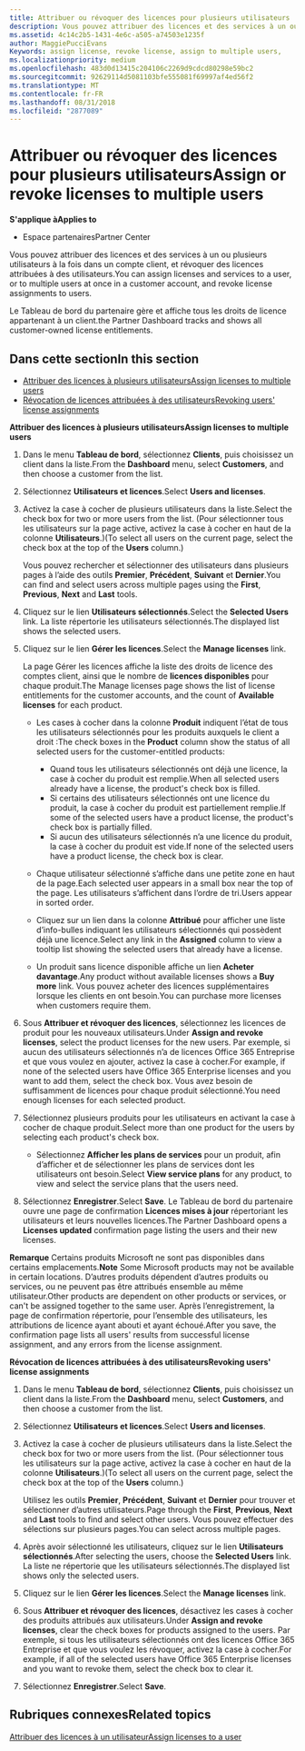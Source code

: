 ```yaml
---
title: Attribuer ou révoquer des licences pour plusieurs utilisateurs | Espace partenaires
description: Vous pouvez attribuer des licences et des services à un ou plusieurs utilisateurs à la fois dans un compte client, et révoquer des licences attribuées à des utilisateurs.
ms.assetid: 4c14c2b5-1431-4e6c-a505-a74503e1235f
author: MaggiePucciEvans
Keywords: assign license, revoke license, assign to multiple users,
ms.localizationpriority: medium
ms.openlocfilehash: 483d0d13415c204106c2269d9cdcd80298e59bc2
ms.sourcegitcommit: 92629114d5081103bfe555081f69997af4ed56f2
ms.translationtype: MT
ms.contentlocale: fr-FR
ms.lasthandoff: 08/31/2018
ms.locfileid: "2877089"
---
```

# <a name="assign-or-revoke-licenses-to-multiple-users"></a><span data-ttu-id="cb58f-103">Attribuer ou révoquer des licences pour plusieurs utilisateurs</span><span class="sxs-lookup"><span data-stu-id="cb58f-103">Assign or revoke licenses to multiple users</span></span>

**<span data-ttu-id="cb58f-104">S'applique à</span><span class="sxs-lookup"><span data-stu-id="cb58f-104">Applies to</span></span>**

-  <span data-ttu-id="cb58f-105">Espace partenaires</span><span class="sxs-lookup"><span data-stu-id="cb58f-105">Partner Center</span></span>

<span data-ttu-id="cb58f-106">Vous pouvez attribuer des licences et des services à un ou plusieurs utilisateurs à la fois dans un compte client, et révoquer des licences attribuées à des utilisateurs.</span><span class="sxs-lookup"><span data-stu-id="cb58f-106">You can assign licenses and services to a user, or to multiple users at once in a customer account, and revoke license assignments to users.</span></span>

<span data-ttu-id="cb58f-107">Le Tableau de bord du partenaire gère et affiche tous les droits de licence appartenant à un client.</span><span class="sxs-lookup"><span data-stu-id="cb58f-107">the Partner Dashboard tracks and shows all customer-owned license entitlements.</span></span>

## <a name="in-this-section"></a><span data-ttu-id="cb58f-108">Dans cette section</span><span class="sxs-lookup"><span data-stu-id="cb58f-108">In this section</span></span>


-   [<span data-ttu-id="cb58f-109">Attribuer des licences à plusieurs utilisateurs</span><span class="sxs-lookup"><span data-stu-id="cb58f-109">Assign licenses to multiple users</span></span>](#assign-licenses-to-groups)
-   [<span data-ttu-id="cb58f-110">Révocation de licences attribuées à des utilisateurs</span><span class="sxs-lookup"><span data-stu-id="cb58f-110">Revoking users' license assignments</span></span>](#revoking-licenses)

<a href="" id="assign-licenses-to-groups"></a>
<span data-ttu-id="cb58f-111">**Attribuer des licences à plusieurs utilisateurs**</span><span class="sxs-lookup"><span data-stu-id="cb58f-111">**Assign licenses to multiple users**</span></span>

1.  <span data-ttu-id="cb58f-112">Dans le menu **Tableau de bord**, sélectionnez **Clients**, puis choisissez un client dans la liste.</span><span class="sxs-lookup"><span data-stu-id="cb58f-112">From the **Dashboard** menu, select **Customers**, and then choose a customer from the list.</span></span>
2.  <span data-ttu-id="cb58f-113">Sélectionnez **Utilisateurs et licences**.</span><span class="sxs-lookup"><span data-stu-id="cb58f-113">Select **Users and licenses**.</span></span>
3.  <span data-ttu-id="cb58f-114">Activez la case à cocher de plusieurs utilisateurs dans la liste.</span><span class="sxs-lookup"><span data-stu-id="cb58f-114">Select the check box for two or more users from the list.</span></span> <span data-ttu-id="cb58f-115">(Pour sélectionner tous les utilisateurs sur la page active, activez la case à cocher en haut de la colonne **Utilisateurs**.)</span><span class="sxs-lookup"><span data-stu-id="cb58f-115">(To select all users on the current page, select the check box at the top of the **Users** column.)</span></span>

    <span data-ttu-id="cb58f-116">Vous pouvez rechercher et sélectionner des utilisateurs dans plusieurs pages à l’aide des outils **Premier**, **Précédent**, **Suivant** et **Dernier**.</span><span class="sxs-lookup"><span data-stu-id="cb58f-116">You can find and select users across multiple pages using the **First**, **Previous**, **Next** and **Last** tools.</span></span>

4.  <span data-ttu-id="cb58f-117">Cliquez sur le lien **Utilisateurs sélectionnés**.</span><span class="sxs-lookup"><span data-stu-id="cb58f-117">Select the **Selected Users** link.</span></span> <span data-ttu-id="cb58f-118">La liste répertorie les utilisateurs sélectionnés.</span><span class="sxs-lookup"><span data-stu-id="cb58f-118">The displayed list shows the selected users.</span></span>
5.  <span data-ttu-id="cb58f-119">Cliquez sur le lien **Gérer les licences**.</span><span class="sxs-lookup"><span data-stu-id="cb58f-119">Select the **Manage licenses** link.</span></span>

    <span data-ttu-id="cb58f-120">La page Gérer les licences affiche la liste des droits de licence des comptes client, ainsi que le nombre de **licences disponibles** pour chaque produit.</span><span class="sxs-lookup"><span data-stu-id="cb58f-120">The Manage licenses page shows the list of license entitlements for the customer accounts, and the count of **Available licenses** for each product.</span></span>

    -   <span data-ttu-id="cb58f-121">Les cases à cocher dans la colonne **Produit** indiquent l’état de tous les utilisateurs sélectionnés pour les produits auxquels le client a droit&nbsp;:</span><span class="sxs-lookup"><span data-stu-id="cb58f-121">The check boxes in the **Product** column show the status of all selected users for the customer-entitled products:</span></span>

        -   <span data-ttu-id="cb58f-122">Quand tous les utilisateurs sélectionnés ont déjà une licence, la case à cocher du produit est remplie.</span><span class="sxs-lookup"><span data-stu-id="cb58f-122">When all selected users already have a license, the product's check box is filled.</span></span>
        -   <span data-ttu-id="cb58f-123">Si certains des utilisateurs sélectionnés ont une licence du produit, la case à cocher du produit est partiellement remplie.</span><span class="sxs-lookup"><span data-stu-id="cb58f-123">If some of the selected users have a product license, the product's check box is partially filled.</span></span>
        -   <span data-ttu-id="cb58f-124">Si aucun des utilisateurs sélectionnés n’a une licence du produit, la case à cocher du produit est vide.</span><span class="sxs-lookup"><span data-stu-id="cb58f-124">If none of the selected users have a product license, the check box is clear.</span></span>
    -   <span data-ttu-id="cb58f-125">Chaque utilisateur sélectionné s’affiche dans une petite zone en haut de la page.</span><span class="sxs-lookup"><span data-stu-id="cb58f-125">Each selected user appears in a small box near the top of the page.</span></span> <span data-ttu-id="cb58f-126">Les utilisateurs s’affichent dans l’ordre de tri.</span><span class="sxs-lookup"><span data-stu-id="cb58f-126">Users appear in sorted order.</span></span>

    -   <span data-ttu-id="cb58f-127">Cliquez sur un lien dans la colonne **Attribué** pour afficher une liste d’info-bulles indiquant les utilisateurs sélectionnés qui possèdent déjà une licence.</span><span class="sxs-lookup"><span data-stu-id="cb58f-127">Select any link in the **Assigned** column to view a tooltip list showing the selected users that already have a license.</span></span>

    -   <span data-ttu-id="cb58f-128">Un produit sans licence disponible affiche un lien **Acheter davantage**.</span><span class="sxs-lookup"><span data-stu-id="cb58f-128">Any product without available licenses shows a **Buy more** link.</span></span> <span data-ttu-id="cb58f-129">Vous pouvez acheter des licences supplémentaires lorsque les clients en ont besoin.</span><span class="sxs-lookup"><span data-stu-id="cb58f-129">You can purchase more licenses when customers require them.</span></span>

6.  <span data-ttu-id="cb58f-130">Sous **Attribuer et révoquer des licences**, sélectionnez les licences de produit pour les nouveaux utilisateurs.</span><span class="sxs-lookup"><span data-stu-id="cb58f-130">Under **Assign and revoke licenses**, select the product licenses for the new users.</span></span> <span data-ttu-id="cb58f-131">Par exemple, si aucun des utilisateurs sélectionnés n’a de licences Office&nbsp;365 Entreprise et que vous voulez en ajouter, activez la case à cocher.</span><span class="sxs-lookup"><span data-stu-id="cb58f-131">For example, if none of the selected users have Office 365 Enterprise licenses and you want to add them, select the check box.</span></span> <span data-ttu-id="cb58f-132">Vous avez besoin de suffisamment de licences pour chaque produit sélectionné.</span><span class="sxs-lookup"><span data-stu-id="cb58f-132">You need enough licenses for each selected product.</span></span>
7.  <span data-ttu-id="cb58f-133">Sélectionnez plusieurs produits pour les utilisateurs en activant la case à cocher de chaque produit.</span><span class="sxs-lookup"><span data-stu-id="cb58f-133">Select more than one product for the users by selecting each product's check box.</span></span>
    -   <span data-ttu-id="cb58f-134">Sélectionnez **Afficher les plans de services** pour un produit, afin d’afficher et de sélectionner les plans de services dont les utilisateurs ont besoin.</span><span class="sxs-lookup"><span data-stu-id="cb58f-134">Select **View service plans** for any product, to view and select the service plans that the users need.</span></span>

8.  <span data-ttu-id="cb58f-135">Sélectionnez **Enregistrer**.</span><span class="sxs-lookup"><span data-stu-id="cb58f-135">Select **Save**.</span></span> <span data-ttu-id="cb58f-136">Le Tableau de bord du partenaire ouvre une page de confirmation **Licences mises à jour** répertoriant les utilisateurs et leurs nouvelles licences.</span><span class="sxs-lookup"><span data-stu-id="cb58f-136">The Partner Dashboard opens a **Licenses updated** confirmation page listing the users and their new licenses.</span></span>

<span data-ttu-id="cb58f-137">**Remarque** Certains produits Microsoft ne sont pas disponibles dans certains emplacements.</span><span class="sxs-lookup"><span data-stu-id="cb58f-137">**Note**  Some Microsoft products may not be available in certain locations.</span></span> <span data-ttu-id="cb58f-138">D’autres produits dépendent d’autres produits ou services, ou ne peuvent pas être attribués ensemble au même utilisateur.</span><span class="sxs-lookup"><span data-stu-id="cb58f-138">Other products are dependent on other products or services, or can't be assigned together to the same user.</span></span> <span data-ttu-id="cb58f-139">Après l’enregistrement, la page de confirmation répertorie, pour l’ensemble des utilisateurs, les attributions de licence ayant abouti et ayant échoué.</span><span class="sxs-lookup"><span data-stu-id="cb58f-139">After you save, the confirmation page lists all users' results from successful license assignment, and any errors from the license assignment.</span></span>

 

<a href="" id="revoking-licenses"></a>
<span data-ttu-id="cb58f-140">**Révocation de licences attribuées à des utilisateurs**</span><span class="sxs-lookup"><span data-stu-id="cb58f-140">**Revoking users' license assignments**</span></span>

1.  <span data-ttu-id="cb58f-141">Dans le menu **Tableau de bord**, sélectionnez **Clients**, puis choisissez un client dans la liste.</span><span class="sxs-lookup"><span data-stu-id="cb58f-141">From the **Dashboard** menu, select **Customers**, and then choose a customer from the list.</span></span>
2.  <span data-ttu-id="cb58f-142">Sélectionnez **Utilisateurs et licences**.</span><span class="sxs-lookup"><span data-stu-id="cb58f-142">Select **Users and licenses**.</span></span>
3.  <span data-ttu-id="cb58f-143">Activez la case à cocher de plusieurs utilisateurs dans la liste.</span><span class="sxs-lookup"><span data-stu-id="cb58f-143">Select the check box for two or more users from the list.</span></span> <span data-ttu-id="cb58f-144">(Pour sélectionner tous les utilisateurs sur la page active, activez la case à cocher en haut de la colonne **Utilisateurs**.)</span><span class="sxs-lookup"><span data-stu-id="cb58f-144">(To select all users on the current page, select the check box at the top of the **Users** column.)</span></span>

    <span data-ttu-id="cb58f-145">Utilisez les outils **Premier**, **Précédent**, **Suivant** et **Dernier** pour trouver et sélectionner d’autres utilisateurs.</span><span class="sxs-lookup"><span data-stu-id="cb58f-145">Page through the **First**, **Previous**, **Next** and **Last** tools to find and select other users.</span></span> <span data-ttu-id="cb58f-146">Vous pouvez effectuer des sélections sur plusieurs pages.</span><span class="sxs-lookup"><span data-stu-id="cb58f-146">You can select across multiple pages.</span></span>

4.  <span data-ttu-id="cb58f-147">Après avoir sélectionné les utilisateurs, cliquez sur le lien **Utilisateurs sélectionnés**.</span><span class="sxs-lookup"><span data-stu-id="cb58f-147">After selecting the users, choose the **Selected Users** link.</span></span> <span data-ttu-id="cb58f-148">La liste ne répertorie que les utilisateurs sélectionnés.</span><span class="sxs-lookup"><span data-stu-id="cb58f-148">The displayed list shows only the selected users.</span></span>
5.  <span data-ttu-id="cb58f-149">Cliquez sur le lien **Gérer les licences**.</span><span class="sxs-lookup"><span data-stu-id="cb58f-149">Select the **Manage licenses** link.</span></span>
6.  <span data-ttu-id="cb58f-150">Sous **Attribuer et révoquer des licences**, désactivez les cases à cocher des produits attribués aux utilisateurs.</span><span class="sxs-lookup"><span data-stu-id="cb58f-150">Under **Assign and revoke licenses**, clear the check boxes for products assigned to the users.</span></span> <span data-ttu-id="cb58f-151">Par exemple, si tous les utilisateurs sélectionnés ont des licences Office&nbsp;365 Entreprise et que vous voulez les révoquer, activez la case à cocher.</span><span class="sxs-lookup"><span data-stu-id="cb58f-151">For example, if all of the selected users have Office 365 Enterprise licenses and you want to revoke them, select the check box to clear it.</span></span>
7.  <span data-ttu-id="cb58f-152">Sélectionnez **Enregistrer**.</span><span class="sxs-lookup"><span data-stu-id="cb58f-152">Select **Save**.</span></span>

## <a name="related-topics"></a><span data-ttu-id="cb58f-153">Rubriques connexes</span><span class="sxs-lookup"><span data-stu-id="cb58f-153">Related topics</span></span>


[<span data-ttu-id="cb58f-154">Attribuer des licences à un utilisateur</span><span class="sxs-lookup"><span data-stu-id="cb58f-154">Assign licenses to a user</span></span>](assign-licenses-to-users.md)

 

 



